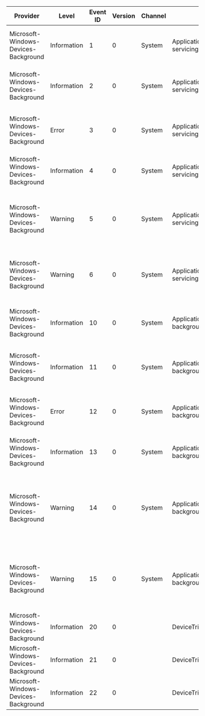 Provider                              |  Level        |  Event ID  |  Version  |  Channel  |  Task                                                |  Opcode  |  Keyword  |  Message
--------------------------------------|---------------|------------|-----------|-----------|------------------------------------------------------|----------|-----------|------------------------------------------------------------------------------------------------------------------------
Microsoft-Windows-Devices-Background  |  Information  |  1         |  0        |  System   |  Application initiated device servicing/update task  |  Start   |           |  {Application} requested task {TriggerID} to service device {Device}.
Microsoft-Windows-Devices-Background  |  Information  |  2         |  0        |  System   |  Application initiated device servicing/update task  |          |           |  Task {TriggerID} started servicing device {Device} (process {TaskProcessID}).
Microsoft-Windows-Devices-Background  |  Error        |  3         |  0        |  System   |  Application initiated device servicing/update task  |  Stop    |           |  Task {TriggerID} canceled servicing of device {Device} because: {Reason}.
Microsoft-Windows-Devices-Background  |  Information  |  4         |  0        |  System   |  Application initiated device servicing/update task  |  Stop    |           |  Task {TriggerID} finished servicing device {Duration}.
Microsoft-Windows-Devices-Background  |  Warning      |  5         |  0        |  System   |  Application initiated device servicing/update task  |  Stop    |           |  Task {TriggerID} request was denied.  {Application} cannot service device {Device} because: {Reason}.
Microsoft-Windows-Devices-Background  |  Warning      |  6         |  0        |  System   |  Application initiated device servicing/update task  |  Stop    |           |  Task {TriggerID} request failed.  {Application} cannot service {Device} because: {Error}.
Microsoft-Windows-Devices-Background  |  Information  |  10        |  0        |  System   |  Application initiated device background task        |  Start   |           |  {Application} requested task {TriggerID} to access device to access device {Device}.
Microsoft-Windows-Devices-Background  |  Information  |  11        |  0        |  System   |  Application initiated device background task        |          |           |  Task {TriggerID} started accessing device {Device} (process {TaskProcessID}).
Microsoft-Windows-Devices-Background  |  Error        |  12        |  0        |  System   |  Application initiated device background task        |  Stop    |           |  Task {TriggerID} canceled access of device {Device} because: {Reason}.
Microsoft-Windows-Devices-Background  |  Information  |  13        |  0        |  System   |  Application initiated device background task        |  Stop    |           |  Task {TriggerID} finished accessing device {Duration}.
Microsoft-Windows-Devices-Background  |  Warning      |  14        |  0        |  System   |  Application initiated device background task        |  Stop    |           |  Task {TriggerID} request was denied.  {Application} cannot access device {Device} in the background because: {Reason}.
Microsoft-Windows-Devices-Background  |  Warning      |  15        |  0        |  System   |  Application initiated device background task        |  Stop    |           |  Task {TriggerID} request failed.  {Application} cannot access device {Device} in the background because: {Error}.
Microsoft-Windows-Devices-Background  |  Information  |  20        |  0        |           |  DeviceTriggerPerformance                            |  Start   |           |
Microsoft-Windows-Devices-Background  |  Information  |  21        |  0        |           |  DeviceTriggerPerformance                            |  Stop    |           |
Microsoft-Windows-Devices-Background  |  Information  |  22        |  0        |           |  DeviceTriggerPerformance                            |  Stop    |           |